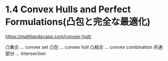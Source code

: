 # 1.4 Convex Hulls and Perfect Formulations(凸包と完全な最適化)

https://mathlandscape.com/convex-hull/

凸集合 ... convex set
凸包 ... convex hull
凸結合 ... convex combination
共通部分 ... intersection

